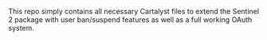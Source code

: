 This repo simply contains all necessary Cartalyst files to extend the Sentinel 2 package with user ban/suspend features as well as a full working OAuth system.
